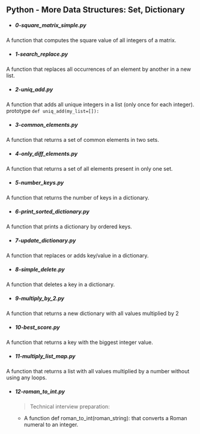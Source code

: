 ## Python - More Data Structures: Set, Dictionary

- ##### 0-square_matrix_simple.py
A function that computes the square value of all integers of a matrix.

- ##### 1-search_replace.py
A function that replaces all occurrences of an element by another in a new list.

- ##### 2-uniq_add.py
A function that adds all unique integers in a list (only once for each integer).
<br>
prototype `def uniq_add(my_list=[]):`

- ##### 3-common_elements.py
A function that returns a set of common elements in two sets.

- ##### 4-only_diff_elements.py
A function that returns a set of all elements present in only one set.

- ##### 5-number_keys.py
A function that returns the number of keys in a dictionary.

- ##### 6-print_sorted_dictionary.py
A function that prints a dictionary by ordered keys.

- ##### 7-update_dictionary.py
A function that replaces or adds key/value in a dictionary.

- ##### 8-simple_delete.py
A function that deletes a key in a dictionary.

- ##### 9-multiply_by_2.py
A function that returns a new dictionary with all values multiplied by 2

- ##### 10-best_score.py
A function that returns a key with the biggest integer value.

- ##### 11-multiply_list_map.py
A function that returns a list with all values multiplied by a number without
 using any loops.

- ##### 12-roman_to_int.py
  > Technical interview preparation:
  - A function def roman_to_int(roman_string): that converts a Roman numeral to
 an integer.
